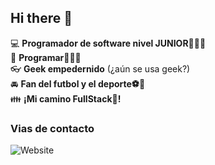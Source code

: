 ## Hi there 👋

:computer: **Programador de software nivel JUNIOR👨🏻‍💻**  
:pencil: **Programar👨🏻‍💻**  
:eyeglasses: **Geek empedernido** (¿aún se usa geek?)  
:oncoming_automobile: **Fan del futbol y el deporte⚽🥅**  
:family: **¡Mi camino FullStack🦾!**  

### Vias de contacto

![Website](https://img.shields.io/badge/aminespinoza.com-up-green?style=for-the-badge)  